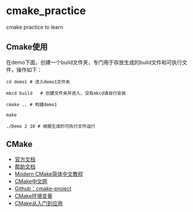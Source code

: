 # cmake_practice
cmake practice to learn

## Cmake使用
在demo下面，创建一个build文件夹，专门用于存放生成的build文件和可执行文件，操作如下：
```shell
cd demo1 # 进入demo1文件夹

mkcd build   # 创建文件夹并进入，没有mkcd请自行安装

cmake .. # 构建demo1

make

./Demo 2 10 # 根据生成的可执行文件运行
```

## CMake
- [官方文档](https://cmake.org/documentation/)
- [帮助文档](https://cmake.org/cmake/help/latest/)
- [Modern CMake简体中文教程](https://modern-cmake-cn.github.io/Modern-CMake-zh_CN/)
- [CMake中文网](http://www.cmake.org.cn/)
- [Github：cmake-project](https://github.com/myhhub/cmake-project?tab=readme-ov-file)
- [CMake环境变量](https://www.cnblogs.com/xianghang123/p/3556425.html)
- [CMake从入门到应用](https://aiden-dong.github.io/2019/07/20/CMake%E6%95%99%E7%A8%8B%E4%B9%8BCMake%E4%BB%8E%E5%85%A5%E9%97%A8%E5%88%B0%E5%BA%94%E7%94%A8/)